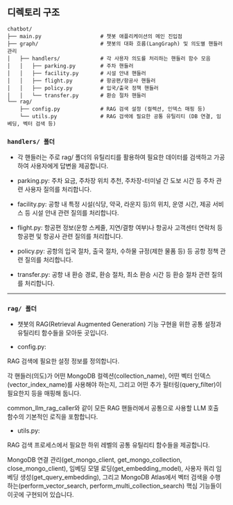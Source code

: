 ## 디렉토리 구조
```
chatbot/
├── main.py                   # 챗봇 애플리케이션의 메인 진입점
├── graph/                    # 챗봇의 대화 흐름(LangGraph) 및 의도별 핸들러 관리
│   ├── handlers/             # 각 사용자 의도를 처리하는 핸들러 함수 모음
│   │   ├── parking.py        # 주차 핸들러
│   │   ├── facility.py       # 시설 안내 핸들러
│   │   ├── flight.py         # 항공편/항공사 핸들러
│   │   ├── policy.py         # 입국/출국 정책 핸들러
│   │   └── transfer.py       # 환승 절차 핸들러
└── rag/ 
    ├── config.py             # RAG 검색 설정 (컬렉션, 인덱스 매핑 등)
    └── utils.py              # RAG 검색에 필요한 공통 유틸리티 (DB 연결, 임베딩, 벡터 검색 등)
```

### `handlers/ 폴더`
- 각 핸들러는 주로 rag/ 폴더의 유틸리티를 활용하여 필요한 데이터를 검색하고 가공하여 사용자에게 답변을 제공합니다.

- parking.py: 주차 요금, 주차장 위치 추천, 주차장-터미널 간 도보 시간 등 주차 관련 사용자 질의를 처리합니다.
- facility.py: 공항 내 특정 시설(식당, 약국, 라운지 등)의 위치, 운영 시간, 제공 서비스 등 시설 안내 관련 질의를 처리합니다.
- flight.py: 항공편 정보(운항 스케줄, 지연/결항 여부)나 항공사 고객센터 연락처 등 항공편 및 항공사 관련 질의를 처리합니다.
- policy.py: 공항의 입국 절차, 출국 절차, 수하물 규정(제한 물품 등) 등 공항 정책 관련 질의를 처리합니다.
- transfer.py: 공항 내 환승 경로, 환승 절차, 최소 환승 시간 등 환승 절차 관련 질의를 처리합니다.
---
### `rag/ 폴더`
- 챗봇의 RAG(Retrieval Augmented Generation) 기능 구현을 위한 공통 설정과 유틸리티 함수들을 모아둔 곳입니다.

- config.py:

RAG 검색에 필요한 설정 정보를 정의합니다.

각 핸들러(의도)가 어떤 MongoDB 컬렉션(collection_name), 어떤 벡터 인덱스(vector_index_name)를 사용해야 하는지, 그리고 어떤 추가 필터링(query_filter)이 필요한지 등을 매핑해 둡니다.

common_llm_rag_caller와 같이 모든 RAG 핸들러에서 공통으로 사용할 LLM 호출 함수의 기본적인 로직을 포함합니다.

- utils.py:

RAG 검색 프로세스에서 필요한 하위 레벨의 공통 유틸리티 함수들을 제공합니다.

MongoDB 연결 관리(get_mongo_client, get_mongo_collection, close_mongo_client), 임베딩 모델 로딩(get_embedding_model), 사용자 쿼리 임베딩 생성(get_query_embedding), 그리고 MongoDB Atlas에서 벡터 검색을 수행하는(perform_vector_search, perform_multi_collection_search) 핵심 기능들이 이곳에 구현되어 있습니다.
